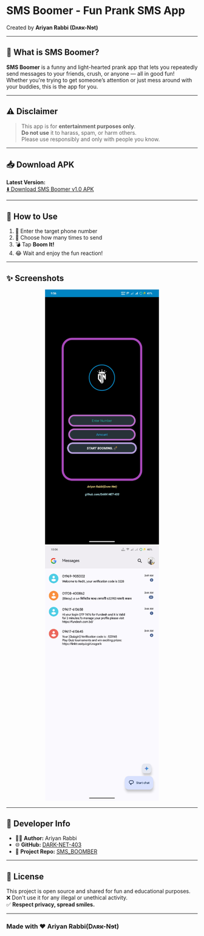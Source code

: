 # SMS Boomer - Fun Prank SMS App  
Created by **Ariyan Rabbi (Dʌʀĸ-Nɘt)**

---

## 🚀 What is SMS Boomer?

**SMS Boomer** is a funny and light-hearted prank app that lets you repeatedly send messages to your friends, crush, or anyone — all in good fun!  
Whether you're trying to get someone’s attention or just mess around with your buddies, this is the app for you.  

---

## ⚠️ Disclaimer

> This app is for **entertainment purposes only**.  
> **Do not use** it to harass, spam, or harm others.  
> Please use responsibly and only with people you know.

---

## 📥 Download APK

**Latest Version:**  
[⬇️ Download SMS Boomer v1.0 APK](https://github.com/DARK-NET-403/SMS_BOOMBER/releases/download/v1.0/sms-boomer.apk)

---

## 🧠 How to Use

1. 📱 Enter the target phone number  
2. 🔢 Choose how many times to send  
3. 💣 Tap **Boom It!**  
4. 😂 Wait and enjoy the fun reaction!

---

## ✨ Screenshots

<div align="center">
  <img src="https://github.com/DARK-NET-403/SMS_BOOMBER/blob/main/Screenshot_20250511_095657.jpg?raw=true" width="300"/>
  <img src="https://github.com/DARK-NET-403/SMS_BOOMBER/blob/main/Screenshot_20250511_100655.jpg?raw=true" width="300"/>
</div>

---

## 👤 Developer Info

- 🧑‍💻 **Author:** Ariyan Rabbi  
- 🌐 **GitHub:** [DARK-NET-403](https://github.com/DARK-NET-403)  
- 📁 **Project Repo:** [SMS_BOOMBER](https://github.com/DARK-NET-403/SMS_BOOMBER)

---

## 📄 License

This project is open source and shared for fun and educational purposes.  
❌ Don't use it for any illegal or unethical activity.  
✅ **Respect privacy, spread smiles.**

---

### Made with ❤️ Ariyan Rabbi(Dʌʀĸ-Nɘt)
